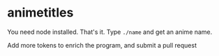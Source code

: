 animetitles
===========

You need node installed. That's it. Type `./name` and get an anime name.

Add more tokens to enrich the program, and submit a pull request
